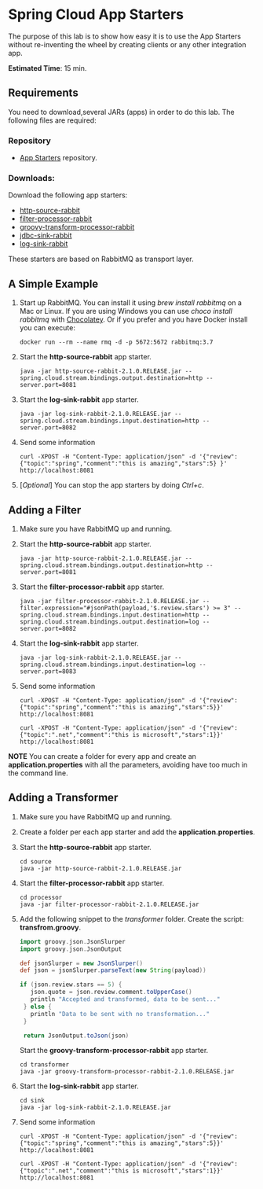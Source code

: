 # Spring Cloud App Starters

The purpose of this lab is to show how easy it is to use the App Starters without re-inventing the wheel by creating clients or any other integration app.

**Estimated Time**: 15 min.


## Requirements
You need to download,several JARs (apps) in order to do this lab. The following files are required:

### Repository
- [App Starters](https://repo.spring.io/libs-release/org/springframework/cloud/stream/app/) repository.

### Downloads:
Download the following app starters:

- [http-source-rabbit](https://repo.spring.io/libs-release/org/springframework/cloud/stream/app/http-source-rabbit/2.1.0.RELEASE/http-source-rabbit-2.1.0.RELEASE.jar)
- [filter-processor-rabbit](https://repo.spring.io/libs-release/org/springframework/cloud/stream/app/filter-processor-rabbit/2.1.0.RELEASE/filter-processor-rabbit-2.1.0.RELEASE.jar)
- [groovy-transform-processor-rabbit](https://repo.spring.io/libs-release/org/springframework/cloud/stream/app/groovy-transform-processor-rabbit/2.1.0.RELEASE/groovy-transform-processor-rabbit-2.1.0.RELEASE.jar)
- [jdbc-sink-rabbit](https://repo.spring.io/libs-release/org/springframework/cloud/stream/app/jdbc-source-rabbit/2.1.0.RELEASE/jdbc-source-rabbit-2.1.0.RELEASE.jar)
- [log-sink-rabbit](https://repo.spring.io/libs-release/org/springframework/cloud/stream/app/log-sink-rabbit/2.1.0.RELEASE/log-sink-rabbit-2.1.0.RELEASE.jar)


These starters are based on RabbitMQ as transport layer.


## A Simple Example

1. Start up RabbitMQ. You can install it using *brew install rabbitmq* on a Mac or Linux. If you are using Windows you can use *choco install rabbitmq* with [Chocolatey](https://chocolatey.org/). Or if you prefer and you have Docker install you can execute:

    ```shell
    docker run --rm --name rmq -d -p 5672:5672 rabbitmq:3.7

    ```
2. Start the **http-source-rabbit** app starter.

    ```shell
    java -jar http-source-rabbit-2.1.0.RELEASE.jar --spring.cloud.stream.bindings.output.destination=http --server.port=8081
    ```
3. Start the **log-sink-rabbit** app starter.

    ```shell
    java -jar log-sink-rabbit-2.1.0.RELEASE.jar --spring.cloud.stream.bindings.input.destination=http --server.port=8082
    ```
4. Send some information

    ```shell
    curl -XPOST -H "Content-Type: application/json" -d '{"review": {"topic":"spring","comment":"this is amazing","stars":5} }' http://localhost:8081
    ```
5. [*Optional*] You can stop the app starters by doing *Ctrl+c*.

## Adding a Filter

1. Make sure you have RabbitMQ up and running.
2. Start the **http-source-rabbit** app starter.
    ```shell
    java -jar http-source-rabbit-2.1.0.RELEASE.jar --spring.cloud.stream.bindings.output.destination=http --server.port=8081

    ```

3. Start the **filter-processor-rabbit** app starter.
    ```shell
    java -jar filter-processor-rabbit-2.1.0.RELEASE.jar --filter.expression="#jsonPath(payload,'$.review.stars') >= 3" --spring.cloud.stream.bindings.input.destination=http --spring.cloud.stream.bindings.output.destination=log --server.port=8082

    ```

4. Start the **log-sink-rabbit** app starter.
    ```shell
    java -jar log-sink-rabbit-2.1.0.RELEASE.jar --spring.cloud.stream.bindings.input.destination=log --server.port=8083

    ```

5. Send some information
    ```shell
    curl -XPOST -H "Content-Type: application/json" -d '{"review":{"topic":"spring","comment":"this is amazing","stars":5}}' http://localhost:8081

    curl -XPOST -H "Content-Type: application/json" -d '{"review":{"topic":".net","comment":"this is microsoft","stars":1}}' http://localhost:8081

    ```

**NOTE**
You can create a folder for every app and create an **application.properties** with all the parameters, avoiding have too much in the command line.


## Adding a Transformer
1. Make sure you have RabbitMQ up and running.
2. Create a folder per each app starter and add the **application.properties**.
3. Start the **http-source-rabbit** app starter.
    ```shell
    cd source
    java -jar http-source-rabbit-2.1.0.RELEASE.jar

    ```

4. Start the **filter-processor-rabbit** app starter.
    ```shell
    cd processor
    java -jar filter-processor-rabbit-2.1.0.RELEASE.jar

    ```

5. Add the following snippet to the *transformer* folder. Create the script: **transfrom.groovy**.
    ```groovy
    import groovy.json.JsonSlurper
    import groovy.json.JsonOutput

    def jsonSlurper = new JsonSlurper()
    def json = jsonSlurper.parseText(new String(payload))

    if (json.review.stars == 5) {
       json.quote = json.review.comment.toUpperCase()
       println "Accepted and transformed, data to be sent..."
     } else {
       println "Data to be sent with no transformation..."
     }

     return JsonOutput.toJson(json)

    ```

    Start the **groovy-transform-processor-rabbit** app starter.
    ```shell
    cd transformer
    java -jar groovy-transform-processor-rabbit-2.1.0.RELEASE.jar

    ```

6. Start the **log-sink-rabbit** app starter.
    ```shell
    cd sink
    java -jar log-sink-rabbit-2.1.0.RELEASE.jar

    ```

7. Send some information
    ```shell
    curl -XPOST -H "Content-Type: application/json" -d '{"review":{"topic":"spring","comment":"this is amazing","stars":5}}' http://localhost:8081

    curl -XPOST -H "Content-Type: application/json" -d '{"review":{"topic":".net","comment":"this is microsoft","stars":1}}' http://localhost:8081
    ```
